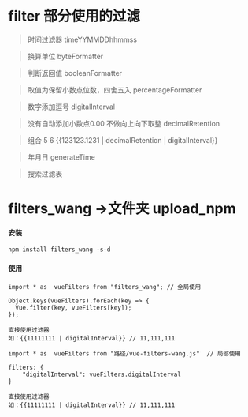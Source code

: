 # filter 部分使用的过滤

> 时间过滤器 timeYYMMDDhhmmss

> 换算单位   byteFormatter

> 判断返回值   booleanFormatter

> 取值为保留小数点位数，四舍五入   percentageFormatter

> 数字添加逗号   digitalInterval

> 没有自动添加小数点0.00 不做向上向下取整   decimalRetention

> 组合 5 6   {{123123.1231 | decimalRetention | digitalInterval}}

>年月日 generateTime

> 搜索过滤表

# filters_wang  ->文件夹 upload_npm

#### 安装

```
npm install filters_wang -s-d
```

#### 使用

```
import * as  vueFilters from "filters_wang"; // 全局使用

Object.keys(vueFilters).forEach(key => { 
  Vue.filter(key, vueFilters[key]);
});

直接使用过滤器
如：{{11111111 | digitalInterval}} // 11,111,111
```

```
import * as  vueFilters from "路径/vue-filters-wang.js"  // 局部使用

filters: {
    "digitalInterval": vueFilters.digitalInterval
}

直接使用过滤器
如：{{11111111 | digitalInterval}} // 11,111,111
```
